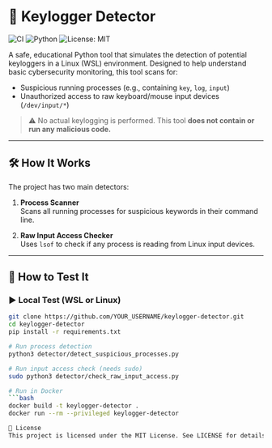 # 🔐 Keylogger Detector

![CI](https://github.com/YOUR_USERNAME/keylogger-detector/actions/workflows/test-detector.yml/badge.svg)
![Python](https://img.shields.io/badge/Python-3.11-blue.svg)
![License: MIT](https://img.shields.io/badge/License-MIT-yellow.svg)

A safe, educational Python tool that simulates the detection of potential keyloggers in a Linux (WSL) environment. Designed to help understand basic cybersecurity monitoring, this tool scans for:

- Suspicious running processes (e.g., containing `key`, `log`, `input`)
- Unauthorized access to raw keyboard/mouse input devices (`/dev/input/*`)

> ⚠️ No actual keylogging is performed. This tool **does not contain or run any malicious code.**

---

## 🛠️ How It Works

The project has two main detectors:

1. **Process Scanner**  
   Scans all running processes for suspicious keywords in their command line.

2. **Raw Input Access Checker**  
   Uses `lsof` to check if any process is reading from Linux input devices.

---

## 🧪 How to Test It

### ▶️ Local Test (WSL or Linux)

```bash
git clone https://github.com/YOUR_USERNAME/keylogger-detector.git
cd keylogger-detector
pip install -r requirements.txt

# Run process detection
python3 detector/detect_suspicious_processes.py

# Run input access check (needs sudo)
sudo python3 detector/check_raw_input_access.py

# Run in Docker
```bash
docker build -t keylogger-detector .
docker run --rm --privileged keylogger-detector

📄 License
This project is licensed under the MIT License. See LICENSE for details.